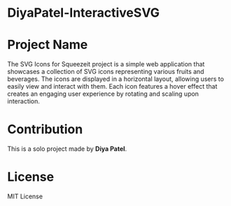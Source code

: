 # DiyaPatel-InteractiveSVG

# Project Name

The SVG Icons for Squeezeit project is a simple web application that showcases a collection of SVG icons representing various fruits and beverages. The icons are displayed in a horizontal layout, allowing users to easily view and interact with them. Each icon features a hover effect that creates an engaging user experience by rotating and scaling upon interaction.

# Contribution

This is a solo project made by **Diya Patel**.

# License 

MIT License